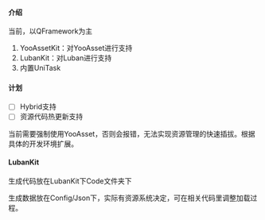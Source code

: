 #### 介绍

当前，以QFramework为主

1. YooAssetKit：对YooAsset进行支持
2. LubanKit：对Luban进行支持
3. 内置UniTask



#### 计划

- [ ] Hybrid支持
- [ ] 资源代码热更新支持

当前需要强制使用YooAsset，否则会报错，无法实现资源管理的快速插拔。根据具体的开发环境扩展。



#### LubanKit

生成代码放在LubanKit下Code文件夹下

生成数据放在Config/Json下，实际有资源系统决定，可在相关代码里调整加载过程。